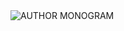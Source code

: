 <!--HTTPS://DAVINCI-IT.GITHUB.IO-->
<!--READme.md TEMPLATE-->

<img src="/img/brand.png" alt="AUTHOR MONOGRAM" style="align=center"/>
